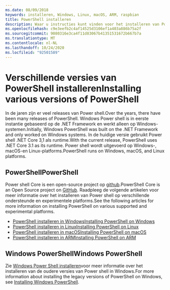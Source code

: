 ```yaml
---
ms.date: 08/09/2018
keywords: installeren, Windows, Linux, macOS, ARM, raspbian
title: PowerShell installeren
description: Waar u instructies kunt vinden voor het installeren van Power shell voor elk van de ondersteunde platforms.
ms.openlocfilehash: c9e3eefb2c4af14525d3106ef1a403a886b75a2f
ms.sourcegitcommit: 9080316e3ca4f11d83067b41351531672b667b7a
ms.translationtype: MT
ms.contentlocale: nl-NL
ms.lasthandoff: 10/24/2020
ms.locfileid: "92501589"
---
```

# <a name="installing-various-versions-of-powershell"></a><span data-ttu-id="ae579-104">Verschillende versies van PowerShell installeren</span><span class="sxs-lookup"><span data-stu-id="ae579-104">Installing various versions of PowerShell</span></span>

<span data-ttu-id="ae579-105">In de jaren zijn er veel releases van Power shell.</span><span class="sxs-lookup"><span data-stu-id="ae579-105">Over the years, there have been many releases of PowerShell.</span></span> <span data-ttu-id="ae579-106">Windows Power shell is in eerste instantie gebaseerd op de .NET Framework en werkt alleen op Windows-systemen.</span><span class="sxs-lookup"><span data-stu-id="ae579-106">Initially, Windows PowerShell was built on the .NET Framework and only worked on Windows systems.</span></span> <span data-ttu-id="ae579-107">In de huidige versie gebruikt Power shell .NET Core 3,1 als runtime.</span><span class="sxs-lookup"><span data-stu-id="ae579-107">With the current release, PowerShell uses .NET Core 3.1 as its runtime.</span></span> <span data-ttu-id="ae579-108">Power shell wordt uitgevoerd op Windows-, macOS-en Linux-platforms.</span><span class="sxs-lookup"><span data-stu-id="ae579-108">PowerShell runs on Windows, macOS, and Linux platforms.</span></span>

## <a name="powershell"></a><span data-ttu-id="ae579-109">PowerShell</span><span class="sxs-lookup"><span data-stu-id="ae579-109">PowerShell</span></span>

<span data-ttu-id="ae579-110">Power shell Core is een open-source project op [github](https://github.com/powershell/powershell).</span><span class="sxs-lookup"><span data-stu-id="ae579-110">PowerShell Core is an Open Source project on [GitHub](https://github.com/powershell/powershell).</span></span> <span data-ttu-id="ae579-111">Raadpleeg de volgende artikelen voor meer informatie over het installeren van Power shell op verschillende ondersteunde en experimentele platforms.</span><span class="sxs-lookup"><span data-stu-id="ae579-111">See the following articles for more information on installing PowerShell on various supported and experimental platforms.</span></span>

- [<span data-ttu-id="ae579-112">PowerShell installeren in Windows</span><span class="sxs-lookup"><span data-stu-id="ae579-112">Installing PowerShell on Windows</span></span>](Installing-PowerShell-Core-on-Windows.md)
- [<span data-ttu-id="ae579-113">PowerShell installeren in Linux</span><span class="sxs-lookup"><span data-stu-id="ae579-113">Installing PowerShell on Linux</span></span>](Installing-PowerShell-Core-on-Linux.md)
- [<span data-ttu-id="ae579-114">PowerShell installeren in macOS</span><span class="sxs-lookup"><span data-stu-id="ae579-114">Installing PowerShell on macOS</span></span>](Installing-PowerShell-Core-on-macOS.md)
- [<span data-ttu-id="ae579-115">PowerShell installeren in ARM</span><span class="sxs-lookup"><span data-stu-id="ae579-115">Installing PowerShell on ARM</span></span>](PowerShell-Core-on-ARM.md)

## <a name="windows-powershell"></a><span data-ttu-id="ae579-116">Windows PowerShell</span><span class="sxs-lookup"><span data-stu-id="ae579-116">Windows PowerShell</span></span>

<span data-ttu-id="ae579-117">Zie [Windows Power Shell installeren](../windows-powershell/install/installing-windows-powershell.md)voor meer informatie over het installeren van de oudere versies van Power shell in Windows.</span><span class="sxs-lookup"><span data-stu-id="ae579-117">For more information about installing the legacy versions of PowerShell on Windows, see [Installing Windows PowerShell](../windows-powershell/install/installing-windows-powershell.md).</span></span>
